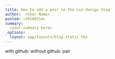 ```yaml
---
title: How to add a post to the nio design blog
author:  <Your Name>
posted: <20160314>
summary:
  <your summary here>
_options:
  layout: app/layouts/blog.static.hbs
---
```


with github:
without github:
pair
